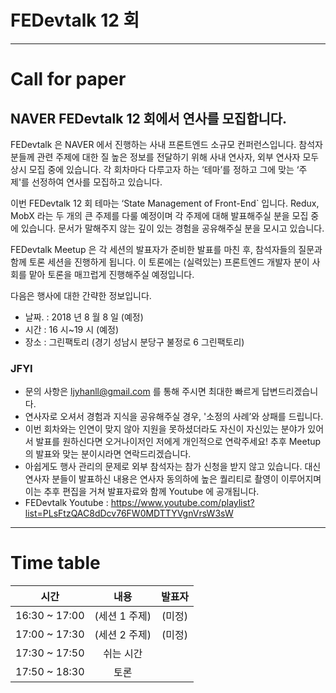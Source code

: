 # FEDevtalk 12 회

---

# Call for paper

## NAVER FEDevtalk 12 회에서 연사를 모집합니다.

FEDevtalk 은 NAVER 에서 진행하는 사내 프론트엔드 소규모 컨퍼런스입니다. 참석자분들께 관련 주제에 대한 질 높은 정보를 전달하기 위해 사내 연사자, 외부 연사자 모두 상시 모집 중에 있습니다. 각 회차마다 다루고자 하는 ‘테마’를 정하고 그에 맞는 ‘주제'를 선정하여 연사를 모집하고 있습니다.

이번 FEDevtalk 12 회 테마는 ‘State Management of Front-End` 입니다. Redux, MobX 라는 두 개의 큰 주제를 다룰 예정이며 각 주제에 대해 발표해주실 분을 모집 중에 있습니다. 문서가 말해주지 않는 깊이 있는 경험을 공유해주실 분을 모시고 있습니다.

FEDevtalk Meetup 은 각 세션의 발표자가 준비한 발표를 마친 후, 참석자들의 질문과 함께 토론 세션을 진행하게 됩니다. 이 토론에는 (실력있는) 프론트엔드 개발자 분이 사회를 맡아 토론을 매끄럽게 진행해주실 예정입니다.

다음은 행사에 대한 간략한 정보입니다.

- 날짜. : 2018 년 8 월 8 일 (예정)
- 시간 : 16 시~19 시 (예정)
- 장소 : 그린팩토리 (경기 성남시 분당구 불정로 6 그린팩토리)

### JFYI

- 문의 사항은 ljyhanll@gmail.com 를 통해 주시면 최대한 빠르게 답변드리겠습니다.
- 연사자로 오셔서 경험과 지식을 공유해주실 경우, '소정의 사례’와 상패를 드립니다.
- 이번 회차와는 인연이 맞지 않아 지원을 못하셨더라도 자신이 자신있는 분야가 있어서 발표를 원하신다면 오거나이저인 저에게 개인적으로 연락주세요! 추후 Meetup 의 발표와 맞는 분이시라면 연락드리겠습니다.
- 아쉽게도 행사 관리의 문제로 외부 참석자는 참가 신청을 받지 않고 있습니다. 대신 연사자 분들이 발표하신 내용은 연사자 동의하에 높은 퀄리티로 촬영이 이루어지며 이는 추후 편집을 거쳐 발표자료와 함께 Youtube 에 공개됩니다.
- FEDevtalk Youtube : https://www.youtube.com/playlist?list=PLsFtzQAC8dDcv76FW0MDTTYVgnVrsW3sW

---

# Time table

| 시간            | 내용        | 발표자   |
| :-----------: | :-------: | :---: |
| 16:30 ~ 17:00 | (세션 1 주제) | (미정)  |
| 17:00 ~ 17:30 | (세션 2 주제) | (미정)  |
| 17:30 ~ 17:50 | 쉬는 시간     |       |
| 17:50 ~ 18:30 | 토론        |       |

